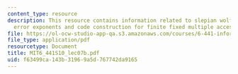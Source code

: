 ```yaml
---
content_type: resource
description: This resource contains information related to slepian wolf, network compression
  error exponents and code construction for finite fixed multiple access networks.
file: https://ol-ocw-studio-app-qa.s3.amazonaws.com/courses/6-441-information-theory-spring-2010/f63499ca143b31969a5d767742da9165_MIT6_441S10_lec07b.pdf
file_type: application/pdf
resourcetype: Document
title: MIT6_441S10_lec07b.pdf
uid: f63499ca-143b-3196-9a5d-767742da9165
---
```

